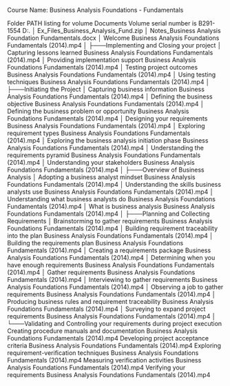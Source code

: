 Course Name: Business Analysis Foundations - Fundamentals

Folder PATH listing for volume Documents
Volume serial number is B291-1554
D:.
│   Ex_Files_Business_Analysis_Fund.zip
│   Notes_Business Analysis Foundation Fundamentals.docx
│   Welcome Business Analysis Foundations Fundamentals (2014).mp4
│
├───Implementing and Closing your project
│       Capturing lessons learned Business Analysis Foundations Fundamentals (2014).mp4
│       Providing implementation support Business Analysis Foundations Fundamentals (2014).mp4
│       Testing project outcomes Business Analysis Foundations Fundamentals (2014).mp4
│       Using testing techniques Business Analysis Foundations Fundamentals (2014).mp4
│
├───Initiating the Project
│       Capturing business information Business Analysis Foundations Fundamentals (2014).mp4
│       Defining the business objective Business Analysis Foundations Fundamentals (2014).mp4
│       Defining the business problem or opportunity Business Analysis Foundations Fundamentals (2014).mp4
│       Designing your requirements Business Analysis Foundations Fundamentals (2014).mp4
│       Exploring requirement types Business Analysis Foundations Fundamentals (2014).mp4
│       Exploring the business analysis initiation phase Business Analysis Foundations Fundamentals (2014).mp4
│       Understanding the requirements pyramid Business Analysis Foundations Fundamentals (2014).mp4
│       Understanding your stakeholders Business Analysis Foundations Fundamentals (2014).mp4
│
├───Overview of Business Analysis
│       Adopting a business analyst mindset Business Analysis Foundations Fundamentals (2014).mp4
│       Understanding the skills business analysts use Business Analysis Foundations Fundamentals (2014).mp4
│       Understanding what business analysts do Business Analysis Foundations Fundamentals (2014).mp4
│       What is business analysis Business Analysis Foundations Fundamentals (2014).mp4
│
├───Planning and Collecting Requirements
│       Brainstorming to gather requirements Business Analysis Foundations Fundamentals (2014).mp4
│       Building requirement traceability into the plan Business Analysis Foundations Fundamentals (2014).mp4
│       Building the requirements plan Business Analysis Foundations Fundamentals (2014).mp4
│       Creating a requirements package Business Analysis Foundations Fundamentals (2014).mp4
│       Determining when you have enough requirements Business Analysis Foundations Fundamentals (2014).mp4
│       Gather requirements Business Analysis Foundations Fundamentals (2014).mp4
│       Interviewing to gather requirements Business Analysis Foundations Fundamentals (2014).mp4
│       Observing a job to gather requirements Business Analysis Foundations Fundamentals (2014).mp4
│       Producing business rules and requirement traceability Business Analysis Foundations Fundamentals (2014).mp4
│       Surveying to expand project requirements Business Analysis Foundations Fundamentals (2014).mp4
│
└───Validating and Controlling your requirements during project execution
        Creating procedure manuals and documentation Business Analysis Foundations Fundamentals (2014).mp4
        Developing project acceptance criteria Business Analysis Foundations Fundamentals (2014).mp4
        Exploring requirement-verification techniques Business Analysis Foundations Fundamentals (2014).mp4
        Measuring verification activities Business Analysis Foundations Fundamentals (2014).mp4
        Verifying your requirements Business Analysis Foundations Fundamentals (2014).mp4